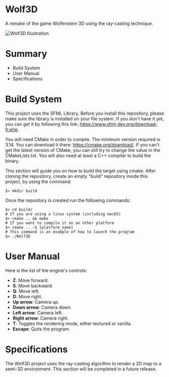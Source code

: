 # Wolf3D
A remake of the game Wolfenstein 3D using the ray-casting technique.

![Wolf3D Illustration](https://res.cloudinary.com/deexzd1vz/image/upload/v1689606081/wolf3d_wjhiou.png)

# Summary

* Build System
* User Manual
* Specifications

# Build System

This project uses the SFML Library.
Before you install this repository, please make sure the library is installed on your file system.
If you don't have it yet, you can get it by following this link: https://www.sfml-dev.org/download-fr.php.

You will need CMake in order to compile. The minimum version required is 3.14.
You can download it there: https://cmake.org/download/.
If you can't get the latest version of CMake, you can still try to change the value in the CMakeLists.txt.
You will also need at least a C++ compiler to build the binary.

This section will guide you on how to build the target using cmake.
After cloning the repository, create an empty "build" repository inside this project, by using the command:

```
$> mkdir build
```

Once the repository is created run the following commands:

```
$> cd build/
# If you are using a linux system (including macOS)
$> cmake .. && make
# If you want to compile it on an other platform
$> cmake .. -G [platform_name]
# This command is an example of how to launch the program
$> ./Wolf3D
```

# User Manual


Here is the list of the engine's controls:

- **Z**: Move forward.
- **S**: Move backward.
- **Q**: Move left.
- **D**: Move right.
- **Up arrow**: Camera up.
- **Down arrow**: Camera down.
- **Left arrow**: Camera left.
- **Right arrow**: Camera right.
- **T**: Toggles the rendering mode, either textured or vanilla.
- **Escape**: Quits the program.

# Specifications

The Wolf3D project uses the ray-casting algorithm to render a 2D map to a semi-3D environment.
This section will be completed in a future release.
